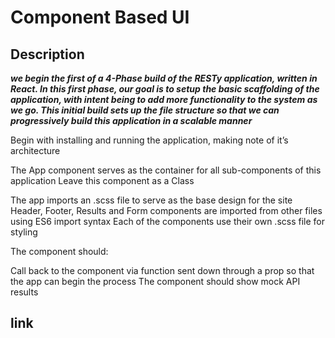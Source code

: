 # Component Based UI

## Description

***we begin the first of a 4-Phase build of the RESTy application, written in React. In this first phase, our goal is to setup the basic scaffolding of the application, with intent being to add more functionality to the system as we go. This initial build sets up the file structure so that we can progressively build this application in a scalable manner***

Begin with installing and running the application, making note of it’s architecture

The App component serves as the container for all sub-components of this application Leave this component as a Class

The app imports an .scss file to serve as the base design for the site
Header, Footer, Results and Form components are imported from other files using ES6 import syntax
Each of the components use their own .scss file for styling

The component should:

Call back to the component via function sent down through a prop so that the app can begin the process
The component should show mock API results

## link


